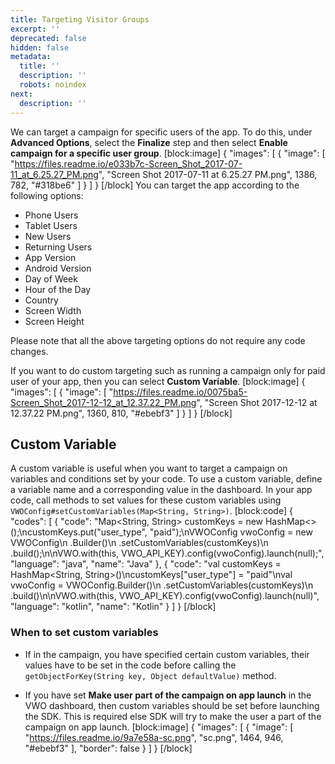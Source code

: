 ```yaml
---
title: Targeting Visitor Groups
excerpt: ''
deprecated: false
hidden: false
metadata:
  title: ''
  description: ''
  robots: noindex
next:
  description: ''
---
```

We can target a campaign for specific users of the app.
To do this, under **Advanced Options**, select the **Finalize** step and then select **Enable campaign for a specific user group**.
[block:image]
{
  "images": [
    {
      "image": [
        "https://files.readme.io/e033b7c-Screen_Shot_2017-07-11_at_6.25.27_PM.png",
        "Screen Shot 2017-07-11 at 6.25.27 PM.png",
        1386,
        782,
        "#318be6"
      ]
    }
  ]
}
[/block]
You can target the app according to the following options:
  * Phone Users
  * Tablet Users
  * New Users
  * Returning Users
  * App Version
  * Android Version
  * Day of Week
  * Hour of the Day
  * Country
  * Screen Width
  * Screen Height

Please note that all the above targeting options do not require any code changes.

If you want to do custom targeting such as running a campaign only for paid user of your app, then you can select **Custom Variable**.
[block:image]
{
  "images": [
    {
      "image": [
        "https://files.readme.io/0075ba5-Screen_Shot_2017-12-12_at_12.37.22_PM.png",
        "Screen Shot 2017-12-12 at 12.37.22 PM.png",
        1360,
        810,
        "#ebebf3"
      ]
    }
  ]
}
[/block]
## Custom Variable
A custom variable is useful when you want to target a campaign on variables and conditions set by your code.
To use a custom variable, define a variable name and a corresponding value in the dashboard.
In your app code, call methods to set values for these custom variables using
```VWOConfig#setCustomVariables(Map<String, String>)```.
[block:code]
{
  "codes": [
    {
      "code": "Map<String, String> customKeys = new HashMap<>();\ncustomKeys.put(\"user_type\", \"paid\");\nVWOConfig vwoConfig = new VWOConfig\n  .Builder()\n  .setCustomVariables(customKeys)\n  .build();\n\nVWO.with(this, VWO_API_KEY).config(vwoConfig).launch(null);",
      "language": "java",
      "name": "Java"
    },
    {
      "code": "val customKeys = HashMap<String, String>()\ncustomKeys[\"user_type\"] = \"paid\"\nval vwoConfig = VWOConfig.Builder()\n  .setCustomVariables(customKeys)\n  .build()\n\nVWO.with(this, VWO_API_KEY).config(vwoConfig).launch(null)",
      "language": "kotlin",
      "name": "Kotlin"
    }
  ]
}
[/block]
### When to set custom variables
* If in the campaign, you have specified certain custom variables, their values have to be set in the code before calling the ```getObjectForKey(String key, Object defaultValue)``` method.

* If you have set **Make user part of the campaign on app launch**  in the VWO dashboard, then custom variables should be set before launching the SDK. This is required else SDK will try to make the user a part of the campaign on app launch.
[block:image]
{
  "images": [
    {
      "image": [
        "https://files.readme.io/9a7e58a-sc.png",
        "sc.png",
        1464,
        946,
        "#ebebf3"
      ],
      "border": false
    }
  ]
}
[/block]